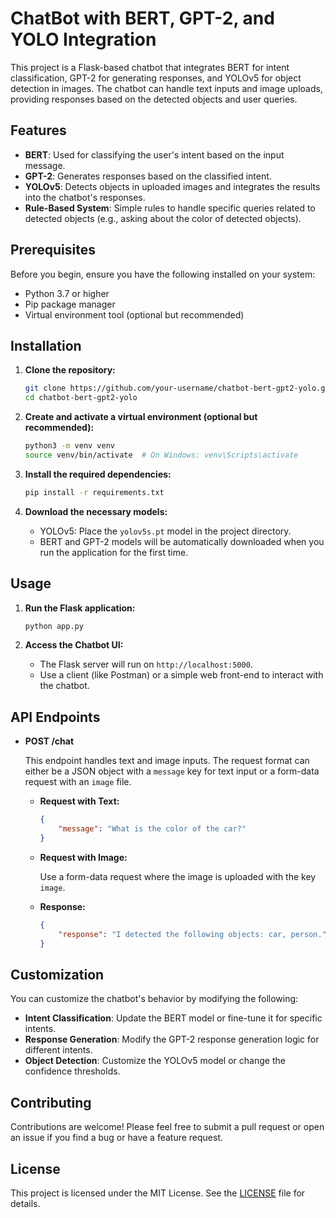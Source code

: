 # ChatBot with BERT, GPT-2, and YOLO Integration

This project is a Flask-based chatbot that integrates BERT for intent classification, GPT-2 for generating responses, and YOLOv5 for object detection in images. The chatbot can handle text inputs and image uploads, providing responses based on the detected objects and user queries.

## Features

- **BERT**: Used for classifying the user's intent based on the input message.
- **GPT-2**: Generates responses based on the classified intent.
- **YOLOv5**: Detects objects in uploaded images and integrates the results into the chatbot's responses.
- **Rule-Based System**: Simple rules to handle specific queries related to detected objects (e.g., asking about the color of detected objects).

## Prerequisites

Before you begin, ensure you have the following installed on your system:

- Python 3.7 or higher
- Pip package manager
- Virtual environment tool (optional but recommended)

## Installation

1. **Clone the repository:**

    ```bash
    git clone https://github.com/your-username/chatbot-bert-gpt2-yolo.git
    cd chatbot-bert-gpt2-yolo
    ```

2. **Create and activate a virtual environment (optional but recommended):**

    ```bash
    python3 -m venv venv
    source venv/bin/activate  # On Windows: venv\Scripts\activate
    ```

3. **Install the required dependencies:**

    ```bash
    pip install -r requirements.txt
    ```

4. **Download the necessary models:**

    - YOLOv5: Place the `yolov5s.pt` model in the project directory.
    - BERT and GPT-2 models will be automatically downloaded when you run the application for the first time.

## Usage

1. **Run the Flask application:**

    ```bash
    python app.py
    ```

2. **Access the Chatbot UI:**

    - The Flask server will run on `http://localhost:5000`.
    - Use a client (like Postman) or a simple web front-end to interact with the chatbot.

## API Endpoints

- **POST /chat**

    This endpoint handles text and image inputs. The request format can either be a JSON object with a `message` key for text input or a form-data request with an `image` file.

    - **Request with Text:**

      ```json
      {
          "message": "What is the color of the car?"
      }
      ```

    - **Request with Image:**

      Use a form-data request where the image is uploaded with the key `image`.

    - **Response:**

      ```json
      {
          "response": "I detected the following objects: car, person."
      }
      ```

## Customization

You can customize the chatbot's behavior by modifying the following:

- **Intent Classification**: Update the BERT model or fine-tune it for specific intents.
- **Response Generation**: Modify the GPT-2 response generation logic for different intents.
- **Object Detection**: Customize the YOLOv5 model or change the confidence thresholds.

## Contributing

Contributions are welcome! Please feel free to submit a pull request or open an issue if you find a bug or have a feature request.

## License

This project is licensed under the MIT License. See the [LICENSE](LICENSE) file for details.
